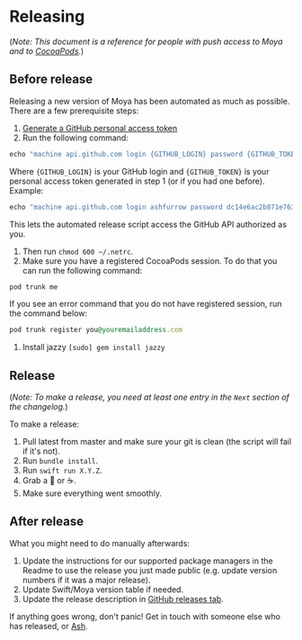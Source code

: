 # Releasing

(_Note: This document is a reference for people with push access to Moya and to [CocoaPods](https://cocoapods.org/pods/Moya)._)

## Before release

Releasing a new version of Moya has been automated as much as possible. There are a few prerequisite steps:

1. [Generate a GitHub personal access token](https://help.github.com/articles/creating-an-access-token-for-command-line-use/)
1. Run the following command: 
```ruby
echo "machine api.github.com login {GITHUB_LOGIN} password {GITHUB_TOKEN}" > ~/.netrc
``` 
Where `{GITHUB_LOGIN}` is your GitHub login and `{GITHUB_TOKEN}` is your personal access token generated in step 1 (or if you had one before). Example:
```ruby
echo "machine api.github.com login ashfurrow password dc14e6ac2b871e7630f56df3d57d2694b576316a" > ~/.netrc
```
This lets the automated release script access the GitHub API authorized as you.
1. Then run `chmod 600 ~/.netrc`.
1. Make sure you have a registered CocoaPods session. To do that you can run the following command:
```ruby
pod trunk me
```
If you see an error command that you do not have registered session, run the command below:
```ruby
pod trunk register you@youremailaddress.com
```
1. Install jazzy `[sudo] gem install jazzy`

## Release

(_Note: To make a release, you need at least one entry in the `Next` section of the changelog._)

To make a release:

1. Pull latest from master and make sure your git is clean (the script will fail if it's not).
1. Run `bundle install`.
1. Run `swift run X.Y.Z`.
1. Grab a :tea: or :coffee:.
1. Make sure everything went smoothly.

## After release

What you might need to do manually afterwards:

1. Update the instructions for our supported package managers in the Readme to use the release you just made public (e.g. update version numbers if it was a major release).
1. Update Swift/Moya version table if needed.
1. Update the release description in [GitHub releases tab](https://github.com/Moya/Moya/releases/tag).

If anything goes wrong, don't panic! Get in touch with someone else who has released, or [Ash](mailto:ash@ashfurrow.com).
